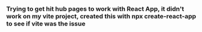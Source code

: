 ### Trying to get hit hub pages to work with React App, it didn't work on my vite project, created this with npx create-react-app to see if vite was the issue